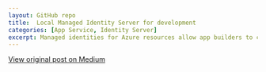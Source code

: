 ```yaml
---
layout: GitHub repo
title:  Local Managed Identity Server for development
categories: [App Service, Identity Server]
excerpt: Managed identities for Azure resources allow app builders to connect to cloud services without using credentials. The identity is managed by the Azure platform and does not require you to provision or rotate any secrets. 
---
```




[View original post on Medium](https://github.com/meken/local-msi-server)
